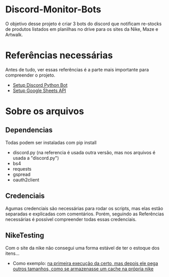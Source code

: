 # Discord-Monitor-Bots
O objetivo desse projeto é criar 3 bots do discord que notificam re-stocks de produtos listados em planilhas no drive para os sites da Nike, Maze e Artwalk.

# Referências necessárias
Antes de tudo, ver essas referências é a parte mais importante para compreender o projeto.
- [Setup Discord Python Bot](https://www.youtube.com/playlist?list=PLqq1dWUDSxy4g1B3h12qPnHb0QsI6T7XG)
- [Setup Google Sheets API](https://youtu.be/cnPlKLEGR7E)

# Sobre os arquivos
## Dependencias
Todas podem ser instaladas com pip install
- discord.py
  (na referencia é usada outra versão, mas nos arquivos é usada a "discord.py")
- bs4
- requests
- gspread
- oauth2client
## Credenciais
Agumas credenciais são necessárias para rodar os scripts, mas elas estão separadas e explicadas com comentários.
Porém, seguindo as Referências necessárias é possível compreender todas essas credenciais.
## NikeTesting
Com o site da nike não consegui uma forma estável de ter o estoque dos itens... 
- Como exemplo:
[na primeira execução da certo, mas depois ele pega outros tamanhos, como se armazenasse um cache na própria nike](https://prnt.sc/upnoac)

